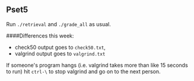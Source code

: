 ## Pset5

Run `./retrieval` and `./grade_all` as usual. 

####Differences this week:
- check50 output goes to `check50.txt`,
- valgrind output goes to `valgrind.txt`

If someone's program hangs (i.e. valgrind takes more than like 15 seconds to run) hit `ctrl-\` to stop valgrind and go on to the next person.
